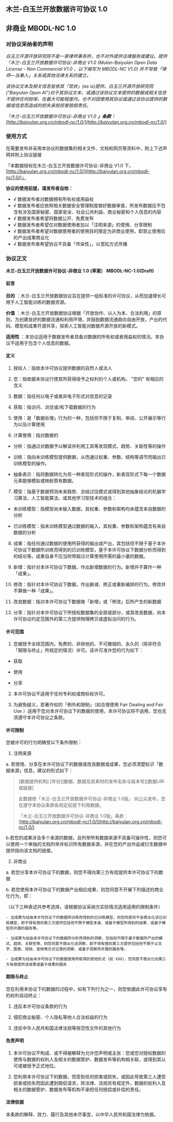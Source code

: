 ## 木兰-白玉兰开放数据许可协议 1.0

## **非商业 MBODL-NC 1.0**

### **对协议采纳者的声明**

_白玉兰开源开放研究院不是一家律师事务所，也不对外提供法律服务或建议。提供「木兰-白玉兰开放数据许可协议-非商业 V1.0 (Mulan-Baiyulan Open Data License - Non Commercial V1.0 ，以下缩写为 MBODL-NC V1.0) 并不导致「律师—当事人」关系或其他法律关系的建立。_

_该协议文本及相关信息皆依其「现状」(as is)提供。白玉兰开源开放研究院(&quot;Baiyulan Open AI&quot;)对于其协议文本，或通过该协议文本提供的数据或相关信息不提供任何担保，在最大可能程度内，也不对因使用其协议或通过该协议提供的数据或信息而造成的损失承担损害赔偿责任。_

_「木兰-白玉兰开放数据许可协议-非商业 V1.0 __」条款：__ [http://baiyulan.org.cn/mbodl-nc/1.0/](http://baiyulan.org.cn/mbodl-nc/1.0/)_

### **使用方式**

在需要发布并采用本协议的数据集的相关文件、文档和网页等资料中，附上下述声明并附上协议链接

「本数据授权在木兰-白玉兰开放数据许可协议-非商业 V1.0 下，[http://baiyulan.org.cn/mbodl-nc/1.0/](http://baiyulan.org.cn/mbodl-nc/1.0/)」

**协议的使用前提，请发布者自检：**
- √ 数据发布者对数据拥有所有权或用益权
- √ 数据发布者应依照相关数据安全管理制度做好数据审查，所发布数据应不包含有涉及国家秘密、国家安全、社会公共利益、商业秘密和个人信息的内容
- √ 数据发布者希望将数据公开、免费发布
- √ 数据发布者希望仅对数据使用者加以「注明来源」的使用、分享限制
- √ 数据发布者希望对数据使用者的使用目的限定为非商业使用，即禁止使用后的产出成果商业化
- √ 数据发布者希望协议不具备「传染性」，以宽松方式传播

### **协议正文**

**木兰-白玉兰开放数据许可协议-非商业 1.0 (草案）  MBODL-NC-1.0(Draft)**

#### **前言**

**目的** ：木兰-白玉兰开放数据协议旨在提供一组标准的许可协议，从而加速增长可用于人工智能训练的数据资源。

**价值** ：木兰-白玉兰开放数据协议根据「开放协作、以人为本、合法利用」的原则，为创建良好的数据流通和利用环境，并鼓励数据流通趋向自由开放，产出的代码、模型和成果开源共享，探索人工智能对数据开源开放的新模式。

**适用性** ：本协议适用于数据发布者具备对数据的所有权或者用益权的情况。本协议不适用于包含个人信息的数据。

#### **定义**

1. 授权人：指依本许可协议提供数据的自然人或法人

2. 您：指依据本协议行使其所获得授予之权利的个人或机构。 &quot;您的&quot; 有相应的含义

3. 数据：指任何以电子或者非电子形式对信息的记录

4. 获取：指访问、浏览或/和下载数据的行为

5. 使用：是「数据处理」行为的一种，包括但不限于复制、审阅、公开展示等行为以及计算使用

6. 计算使用：指对数据的
  - 分析：指通过对数据予以解读并利用工具等发现模式、趋势、关联性等的操作

  - 训练：指向未训练模型提供数据，从而通过权重、参数、结构等调节而输出已训练模型的操作。

  - 抽象表示：指将数据转化为另一种表现形式的操作，新表现形式下每一个数据元素能够模拟或映射原有数据。

7. 模型：指基于数据预测未来趋势、总结过往模式或得到其他抽象结论的机器学习算法、人工智能算法、或其他学习型技术的组合：

  - 未训练模型：指模型尚未输入数据，其权重、参数和架构均未蕴含来自数据的分析

  - 已训练模型：指未训练模型通过数据的输入，其权重、参数和架构蕴含有来自数据的分析

8. 成果：指任何通过数据的使用所获得的输出或产出，其包括但不限于基于本许可协议下数据所训练而得到的已训练模型，基于本许可协议下数据分析而得到的结论等。成果自身不应当附带超过计算使用所需的最小量的数据。

9. 新增：指针对本许可协议下数据，作出新增数据的行为。新增并不算作一种「成果」。

10. 修改：指针对本许可协议下数据，作出删减、修正或重新编排的行为。修改并不算做一种「成果」。

11. 改良数据：指对本许可协议下数据做「新增」或「修改」后所产生的新数据

12. 分享：指针对本许可协议下所授权数据集的全部或部分，或其改良数据，向本许可协议约定范围外的第三方提供物理拷贝或虚拟访问的行为。

#### **许可范围**

1. 您被授予全球范围内，免费的、非排他的、不可撤销的、永久的（除非符合「期限与终止」所规定的情况）许可。该许可准许您的行为如下：

  - 获取

  - 使用

  - 分享

2. 本许可协议不适用于任何专利权或商标权许可。

3. 为避免疑义，若著作权的「例外和限制」（如合理使用 Fair Dealing and Fair Use ）适用于您对本许可协议下的数据的使用，本许可协议将不适用，您也无须遵守本许可协议之条款。

#### **许可限制**

您被许可的行为明确受以下条件限制：

1. 注明来源

  a. 若使用、分享在本许可协议下的数据或改良数据或成果，您必须清楚标识「数据来源」信息，建议的形式如下：

  > [数据提供机构] [年份][数据、数据及其素材的发布名称与版本号][数据URI或链接]
  >
  >此数据依「木兰-白玉兰开放数据许可协议-非商业 1.0版」 向公众发布，您在遵守本协议条款各规定前提下利用数据。
  >
  >「木兰-白玉兰开放数据许可协议-非商业 1.0版」条款：[http://baiyulan.org.cn/mbodl-nc/1.0/](http://baiyulan.org.cn/mbodl-nc/1.0/)


  b.若您的成果涉及多个来源的数据，且列举所有数据来源不具备可操作性，则您可以使用一个单独的文档列举并标识所有数据来源，并在您的产出作品或衍生数据中提供指向该文档的链接。

2. 非商业

  a. 若您分享本许可协议下的数据，则您不得向第三方有偿提供本许可协议下的数据

  b. 若您使用本许可协议下的数据产出相应成果，则您同意不开展下列描述的商业化行为，即：

  （以下三种表述共参考选择，请根据协议采纳方实际情况选用适用的限制条件）

    - 当成果为经由本许可协议下的数据所训练而得到的已训练模型，则您同意将不会商业化该已训练模型，即不得有偿向第三方提供包括但不限于模型本身、或基于模型所得到的结果、或基于模型所开展的服务等。

    - 当成果为经由本许可协议下的数据所分析而得到的洞察，包括但不限于基于数据所产出的模式、趋势、关联性等，则您同意不商业化该洞察，即不得有偿向第三方提供包括但不限于以文字、图表、视频、音频等方式记录的洞察、或基于洞察所开展的服务等。

    - 当成果为经由本许可协议下的数据使用所取得的其他形式（如 XXX），您同意不商业化向第三方有偿提供该成果或基于成果的服务



#### **期限与终止**

您在利用本协议下的数据的过程中，如有下列行为之一，则您依据此许可协议享有的权利自动终止：

1. 违反本许可协议条款的行为

2. 侵犯商业秘密、个人隐私等他人合法权益的行为

3. 违反中华人民共和国法律法规等规范性文件的其他行为

#### **免责声明**

1. 本许可协议不构成、或不得被解释为允许您声明或主张：您或您对授权数据的使用与数据的权利人及相关的数据管护、数据发布等机构相关联，或得到其认可或被授予正式地位。

2. 您利用本许可协议下的数据，而受到任何损害或损失，或因此导致第三人遭受损害或损失而因此遭到赔偿请求，除法律、法规另有规定外，数据的权利人及相关的数据管护、数据发布等机构不承担任何赔偿或补偿的责任。

#### **法律依据**

本条款的解释、效力、履行及其他未尽事宜，以中华人民共和国法律为依据。
